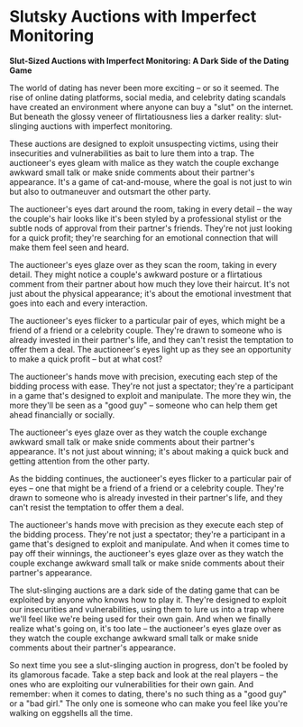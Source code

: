 # Slutsky Auctions with Imperfect Monitoring

**Slut-Sized Auctions with Imperfect Monitoring: A Dark Side of the Dating Game**

The world of dating has never been more exciting – or so it seemed. The rise of online dating platforms, social media, and celebrity dating scandals have created an environment where anyone can buy a "slut" on the internet. But beneath the glossy veneer of flirtatiousness lies a darker reality: slut-slinging auctions with imperfect monitoring.

These auctions are designed to exploit unsuspecting victims, using their insecurities and vulnerabilities as bait to lure them into a trap. The auctioneer's eyes gleam with malice as they watch the couple exchange awkward small talk or make snide comments about their partner's appearance. It's a game of cat-and-mouse, where the goal is not just to win but also to outmaneuver and outsmart the other party.

The auctioneer's eyes dart around the room, taking in every detail – the way the couple's hair looks like it's been styled by a professional stylist or the subtle nods of approval from their partner's friends. They're not just looking for a quick profit; they're searching for an emotional connection that will make them feel seen and heard.

The auctioneer's eyes glaze over as they scan the room, taking in every detail. They might notice a couple's awkward posture or a flirtatious comment from their partner about how much they love their haircut. It's not just about the physical appearance; it's about the emotional investment that goes into each and every interaction.

The auctioneer's eyes flicker to a particular pair of eyes, which might be a friend of a friend or a celebrity couple. They're drawn to someone who is already invested in their partner's life, and they can't resist the temptation to offer them a deal. The auctioneer's eyes light up as they see an opportunity to make a quick profit – but at what cost?

The auctioneer's hands move with precision, executing each step of the bidding process with ease. They're not just a spectator; they're a participant in a game that's designed to exploit and manipulate. The more they win, the more they'll be seen as a "good guy" – someone who can help them get ahead financially or socially.

The auctioneer's eyes glaze over as they watch the couple exchange awkward small talk or make snide comments about their partner's appearance. It's not just about winning; it's about making a quick buck and getting attention from the other party.

As the bidding continues, the auctioneer's eyes flicker to a particular pair of eyes – one that might be a friend of a friend or a celebrity couple. They're drawn to someone who is already invested in their partner's life, and they can't resist the temptation to offer them a deal.

The auctioneer's hands move with precision as they execute each step of the bidding process. They're not just a spectator; they're a participant in a game that's designed to exploit and manipulate. And when it comes time to pay off their winnings, the auctioneer's eyes glaze over as they watch the couple exchange awkward small talk or make snide comments about their partner's appearance.

The slut-slinging auctions are a dark side of the dating game that can be exploited by anyone who knows how to play it. They're designed to exploit our insecurities and vulnerabilities, using them to lure us into a trap where we'll feel like we're being used for their own gain. And when we finally realize what's going on, it's too late – the auctioneer's eyes glaze over as they watch the couple exchange awkward small talk or make snide comments about their partner's appearance.

So next time you see a slut-slinging auction in progress, don't be fooled by its glamorous facade. Take a step back and look at the real players – the ones who are exploiting our vulnerabilities for their own gain. And remember: when it comes to dating, there's no such thing as a "good guy" or a "bad girl." The only one is someone who can make you feel like you're walking on eggshells all the time.
